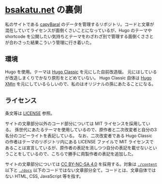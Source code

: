 # [bsakatu.net](https://bsakatu.net/) の裏側

私のサイトである [capyBaral](https://bsakatu.net/) のデータを管理するリポジトリ。コードと文章が混在していてライセンスが面倒くさいことになっているが、Hugo のテーマや shortcode を公開したい気持ちとテーマをわざわざ別で管理する面倒くささとが合わさった結果こういう管理に行き着いた。

## 環境

Hugo を使用。テーマは [Hugo Classic](https://github.com/goodroot/hugo-classic) を元にした自前改造版。
元にはしているが改造しまくりでかなり原形をとどめていない。
Hugo Classic 自体は [Hugo XMin](https://github.com/yihui/hugo-xmin) を元にしているらしいので、私のはオリジナルの孫にあたることになる。

## ライセンス

条文等は [LICENSE](./LICENSE) 参照。

サイトの文章部分以外のコード部分については MIT ライセンスを採用している。
孫世代にあたるテーマを使用しているので、原作者と二次改変者と自分の3名分のコピーライトを表記している。
なお、二次改変者である Hugo Classic の作者はテーマのリポジトリ内にある LICENSE ファイルで MIT ライセンスであることは宣言しているが、原作者の表記を消しつつ自分の表記を載せないということをしているので、こちらで勝手に両製作者の表記を追加した。

サイトの文章部分については [CC BY-NC-SA 4.0](https://creativecommons.org/licenses/by-nc-sa/4.0/deed.ja) を採用する。対象は [`./content`](./content) 以下と [`./docs`](./doc) 以下のコードではない文章部分全て。コードとは、文章自体ではない HTML, CSS, JavaScript 等を指す。

